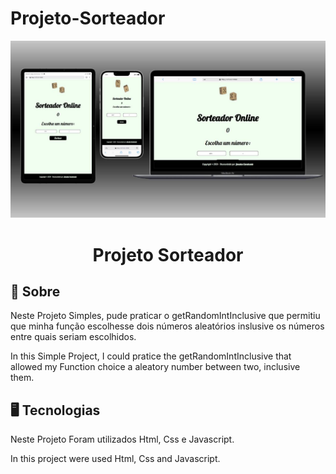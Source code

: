 # Projeto-Sorteador

<img src="./assets/mockup.jpg">

<div align=center><h1>Projeto Sorteador</h1></div>

## 📝 Sobre

Neste Projeto Simples, pude praticar o getRandomIntInclusive que permitiu que minha função escolhesse dois números aleatórios inslusive os números entre quais seriam escolhidos.



In this Simple Project, I could pratice the getRandomIntInclusive that allowed my Function
choice a aleatory number between two, inclusive them.

## 🖥 Tecnologias

Neste Projeto Foram utilizados Html, Css e Javascript.


In this project were used Html, Css and Javascript.

